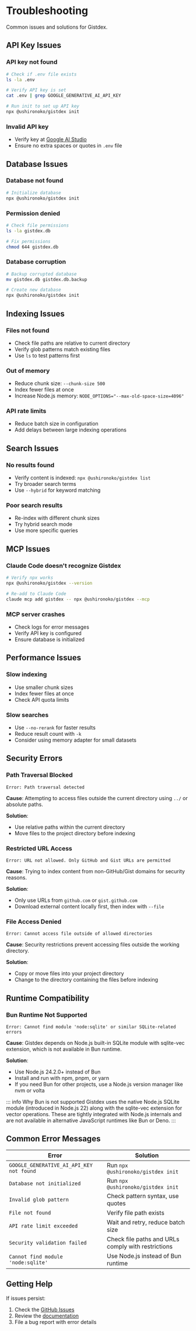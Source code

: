 # Troubleshooting

Common issues and solutions for Gistdex.

## API Key Issues

### API key not found

```bash
# Check if .env file exists
ls -la .env

# Verify API key is set
cat .env | grep GOOGLE_GENERATIVE_AI_API_KEY

# Run init to set up API key
npx @ushironoko/gistdex init
```

### Invalid API key

- Verify key at [Google AI Studio](https://makersuite.google.com/app/apikey)
- Ensure no extra spaces or quotes in `.env` file

## Database Issues

### Database not found

```bash
# Initialize database
npx @ushironoko/gistdex init
```

### Permission denied

```bash
# Check file permissions
ls -la gistdex.db

# Fix permissions
chmod 644 gistdex.db
```

### Database corruption

```bash
# Backup corrupted database
mv gistdex.db gistdex.db.backup

# Create new database
npx @ushironoko/gistdex init
```

## Indexing Issues

### Files not found

- Check file paths are relative to current directory
- Verify glob patterns match existing files
- Use `ls` to test patterns first

### Out of memory

- Reduce chunk size: `--chunk-size 500`
- Index fewer files at once
- Increase Node.js memory: `NODE_OPTIONS="--max-old-space-size=4096"`

### API rate limits

- Reduce batch size in configuration
- Add delays between large indexing operations

## Search Issues

### No results found

- Verify content is indexed: `npx @ushironoko/gistdex list`
- Try broader search terms
- Use `--hybrid` for keyword matching

### Poor search results

- Re-index with different chunk sizes
- Try hybrid search mode
- Use more specific queries

## MCP Issues

### Claude Code doesn't recognize Gistdex

```bash
# Verify npx works
npx @ushironoko/gistdex --version

# Re-add to Claude Code
claude mcp add gistdex -- npx @ushironoko/gistdex --mcp
```

### MCP server crashes

- Check logs for error messages
- Verify API key is configured
- Ensure database is initialized

## Performance Issues

### Slow indexing

- Use smaller chunk sizes
- Index fewer files at once
- Check API quota limits

### Slow searches

- Use `--no-rerank` for faster results
- Reduce result count with `-k`
- Consider using memory adapter for small datasets

## Security Errors

### Path Traversal Blocked

```
Error: Path traversal detected
```

**Cause**: Attempting to access files outside the current directory using `../` or absolute paths.

**Solution**: 
- Use relative paths within the current directory
- Move files to the project directory before indexing

### Restricted URL Access

```
Error: URL not allowed. Only GitHub and Gist URLs are permitted
```

**Cause**: Trying to index content from non-GitHub/Gist domains for security reasons.

**Solution**:
- Only use URLs from `github.com` or `gist.github.com`
- Download external content locally first, then index with `--file`

### File Access Denied

```
Error: Cannot access file outside of allowed directories
```

**Cause**: Security restrictions prevent accessing files outside the working directory.

**Solution**:
- Copy or move files into your project directory
- Change to the directory containing the files before indexing

## Runtime Compatibility

### Bun Runtime Not Supported

```
Error: Cannot find module 'node:sqlite' or similar SQLite-related errors
```

**Cause**: Gistdex depends on Node.js built-in SQLite module with sqlite-vec extension, which is not available in Bun runtime.

**Solution**:
- Use Node.js 24.2.0+ instead of Bun
- Install and run with npm, pnpm, or yarn
- If you need Bun for other projects, use a Node.js version manager like nvm or volta

::: info Why Bun is not supported
Gistdex uses the native Node.js SQLite module (introduced in Node.js 22) along with the sqlite-vec extension for vector operations. These are tightly integrated with Node.js internals and are not available in alternative JavaScript runtimes like Bun or Deno.
:::

## Common Error Messages

| Error | Solution |
|-------|----------|
| `GOOGLE_GENERATIVE_AI_API_KEY not found` | Run `npx @ushironoko/gistdex init` |
| `Database not initialized` | Run `npx @ushironoko/gistdex init` |
| `Invalid glob pattern` | Check pattern syntax, use quotes |
| `File not found` | Verify file path exists |
| `API rate limit exceeded` | Wait and retry, reduce batch size |
| `Security validation failed` | Check file paths and URLs comply with restrictions |
| `Cannot find module 'node:sqlite'` | Use Node.js instead of Bun runtime |

## Getting Help

If issues persist:

1. Check the [GitHub Issues](https://github.com/ushironoko/gistdex/issues)
2. Review the [documentation](../guide/getting-started.md)
3. File a bug report with error details